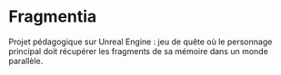# Fragmentia
Projet pédagogique sur Unreal Engine :  jeu de quête où le personnage principal doit récupérer les fragments de sa mémoire dans un monde parallèle.
